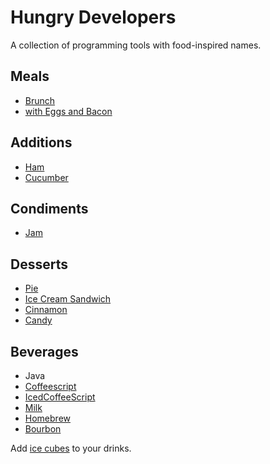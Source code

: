 Hungry Developers
=================

A collection of programming tools with food-inspired names.

Meals
---

* [Brunch](http://brunch.io/)
 * [with Eggs and Bacon](https://github.com/nezoomie/brunch-eggs-and-bacon)

Additions
---

* [Ham](https://github.com/radiosilence/Ham)
* [Cucumber](http://cukes.info/)

Condiments
---

* [Jam](http://groundcomputing.co.uk/code/jam)

Desserts
---

* [Pie](http://css3pie.com/)
* [Ice Cream Sandwich](http://source.android.com/source/downloading.html)
* [Cinnamon](http://cinnamon.linuxmint.com/)
* [Candy](http://candy-chat.github.com/candy/)

Beverages
---

* Java
* [Coffeescript](http://coffeescript.org/)
* [IcedCoffeeScript](http://maxtaco.github.com/coffee-script/)
* [Milk](http://pvande.net/Milk/)
* [Homebrew](http://mxcl.github.com/homebrew/)
* [Bourbon](http://thoughtbot.com/bourbon/)

Add [ice cubes](http://seejohnrun.github.com/ice_cube/) to your drinks.
